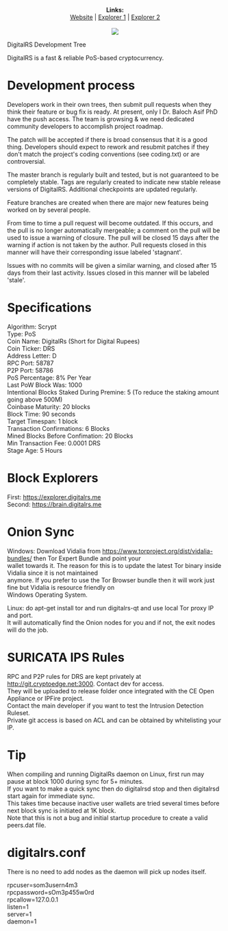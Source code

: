 <p align="center">
  <b>Links:</b><br>
  <a href="https://www.digitalrs.me">Website</a> |
  <a href="https://explorer.digitalrs.me">Explorer 1</a> |
  <a href="https://brain.digitalrs.me">Explorer 2</a>
  <br><br>
  <img src="https://avatars1.githubusercontent.com/u/21312549?v=3&s=466">
</p>

DigitalRS Development Tree

DigitalRS is a fast & reliable PoS-based cryptocurrency.

Development process
===================

Developers work in their own trees, then submit pull requests when
they think their feature or bug fix is ready. At present, only I
Dr. Baloch Asif PhD have the push access. The team is growsing &
we need dedicated community developers to accomplish project roadmap.

The patch will be accepted if there is broad consensus that it is a
good thing.  Developers should expect to rework and resubmit patches
if they don't match the project's coding conventions (see coding.txt)
or are controversial.

The master branch is regularly built and tested, but is not guaranteed
to be completely stable. Tags are regularly created to indicate new
stable release versions of DigitalRS. Additional checkpoints are 
updated regularly.

Feature branches are created when there are major new features being
worked on by several people.

From time to time a pull request will become outdated. If this occurs, and
the pull is no longer automatically mergeable; a comment on the pull will
be used to issue a warning of closure. The pull will be closed 15 days
after the warning if action is not taken by the author. Pull requests closed
in this manner will have their corresponding issue labeled 'stagnant'.

Issues with no commits will be given a similar warning, and closed after
15 days from their last activity. Issues closed in this manner will be 
labeled 'stale'.

Specifications
==============

Algorithm: Scrypt <br />
Type: PoS <br />
Coin Name: DigitalRs (Short for Digital Rupees) <br />
Coin Ticker: DRS <br />
Address Letter: D <br />
RPC Port: 58787 <br />
P2P Port:  58786 <br />
PoS Percentage: 8% Per Year <br />
Last PoW Block Was: 1000 <br />
Intentional Blocks Staked During Premine: 5 (To reduce the staking amount going above 500M)<br />
Coinbase Maturity: 20 blocks <br />
Block Time: 90 seconds <br />
Target Timespan: 1 block <br />
Transaction Confirmations: 6 Blocks <br />
Mined Blocks Before Confimation: 20 Blocks <br />
Min Transaction Fee: 0.0001 DRS <br />
Stage Age: 5 Hours <br />

Block Explorers
===============

First: https://explorer.digitalrs.me <br />
Second: https://brain.digitalrs.me

Onion Sync
==========

Windows: Download Vidalia from https://www.torproject.org/dist/vidalia-bundles/ then Tor Expert Bundle and point your <br />
wallet towards it. The reason for this is to update the latest Tor binary inside Vidalia since it is not maintained <br />
anymore. If you prefer to use the Tor Browser bundle then it will work just fine but Vidalia is resource friendly on <br />
Windows Operating System. <br />

Linux: do apt-get install tor and run digitalrs-qt and use local Tor proxy IP and port. <br />
It will automatically find the Onion nodes for you and if not, the exit nodes will do the job. <br />

SURICATA IPS Rules
==================

RPC and P2P rules for DRS are kept privately at http://git.cryptoedge.net:3000. Contact dev for access. <br />
They will be uploaded to release folder once integrated with the CE Open Appliance or IPFire project. <br />
Contact the main developer if you want to test the Intrusion Detection Ruleset. <br />
Private git access is based on ACL and can be obtained by whitelisting your IP. <br />

Tip
===

When compiling and running DigitalRs daemon on Linux, first run may pause at block 1000 during sync for 5+ minutes. <br />
If you want to make a quick sync then do digitalrsd stop and then digitalrsd start again for immediate sync. <br />
This takes time because inactive user wallets are tried several times before next block sync is initiated at 1K block. <br />
Note that this is not a bug and initial startup procedure to create a valid peers.dat file. <br />

digitalrs.conf
==============

There is no need to add nodes as the daemon will pick up nodes itself.

rpcuser=som3usern4m3 <br/>
rpcpassword=sOm3p455w0rd <br/>
rpcallow=127.0.0.1 <br/>
listen=1<br/>
server=1<br/>
daemon=1<br/>



